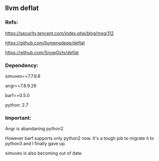 ## llvm deflat

### Refs:

https://security.tencent.com/index.php/blog/msg/112

https://github.com/liumengdeqq/deflat

https://github.com/SnowGirls/deflat

### Dependency:

simuvex==7.7.9.8

angr==7.8.9.26

barf==0.5.0

python: 2.7

### Important:

Angr is abandaning python2. 

However barf supports only python2 now. It's a tough job to migrate it to python3 and I finally gave up.

simuvex is also becoming out of date.
